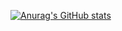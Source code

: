 [![Anurag's GitHub stats](https://vercel2-aj4nij1og-ysbc1247s-projects.vercel.app/api?username=ysbc1247)](https://github.com/anuraghazra/github-readme-stats)
